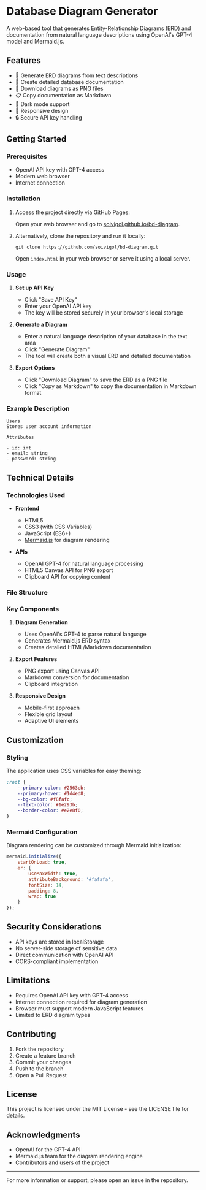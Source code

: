 # Database Diagram Generator

A web-based tool that generates Entity-Relationship Diagrams (ERD) and documentation from natural language descriptions using OpenAI's GPT-4 model and Mermaid.js.

## Features

- 🎨 Generate ERD diagrams from text descriptions
- 📝 Create detailed database documentation
- 💾 Download diagrams as PNG files
- 📋 Copy documentation as Markdown
- 🌙 Dark mode support
- 📱 Responsive design
- 🔒 Secure API key handling

## Getting Started

### Prerequisites

- OpenAI API key with GPT-4 access
- Modern web browser
- Internet connection

### Installation

1. Access the project directly via GitHub Pages:

   Open your web browser and go to [soivigol.github.io/bd-diagram](https://soivigol.github.io/bd-diagram).

2. Alternatively, clone the repository and run it locally:

   ```
   git clone https://github.com/soivigol/bd-diagram.git
   ```

   Open `index.html` in your web browser or serve it using a local server.

### Usage

1. **Set up API Key**
   - Click "Save API Key"
   - Enter your OpenAI API key
   - The key will be stored securely in your browser's local storage

2. **Generate a Diagram**
   - Enter a natural language description of your database in the text area
   - Click "Generate Diagram"
   - The tool will create both a visual ERD and detailed documentation

3. **Export Options**
   - Click "Download Diagram" to save the ERD as a PNG file
   - Click "Copy as Markdown" to copy the documentation in Markdown format

### Example Description

```
Users
Stores user account information

Attributes

- id: int
- email: string
- password: string
```

## Technical Details

### Technologies Used

- **Frontend**
  - HTML5
  - CSS3 (with CSS Variables)
  - JavaScript (ES6+)
  - [Mermaid.js](https://mermaid-js.github.io/) for diagram rendering

- **APIs**
  - OpenAI GPT-4 for natural language processing
  - HTML5 Canvas API for PNG export
  - Clipboard API for copying content

### File Structure

### Key Components

1. **Diagram Generation**
   - Uses OpenAI's GPT-4 to parse natural language
   - Generates Mermaid.js ERD syntax
   - Creates detailed HTML/Markdown documentation

2. **Export Features**
   - PNG export using Canvas API
   - Markdown conversion for documentation
   - Clipboard integration

3. **Responsive Design**
   - Mobile-first approach
   - Flexible grid layout
   - Adaptive UI elements

## Customization

### Styling

The application uses CSS variables for easy theming:

```css
:root {
    --primary-color: #2563eb;
    --primary-hover: #1d4ed8;
    --bg-color: #f8fafc;
    --text-color: #1e293b;
    --border-color: #e2e8f0;
}
```

### Mermaid Configuration

Diagram rendering can be customized through Mermaid initialization:

```javascript
mermaid.initialize({ 
    startOnLoad: true,
    er: {
        useMaxWidth: true,
        attributeBackground: '#fafafa',
        fontSize: 14,
        padding: 8,
        wrap: true
    }
});
```

## Security Considerations

- API keys are stored in localStorage
- No server-side storage of sensitive data
- Direct communication with OpenAI API
- CORS-compliant implementation

## Limitations

- Requires OpenAI API key with GPT-4 access
- Internet connection required for diagram generation
- Browser must support modern JavaScript features
- Limited to ERD diagram types

## Contributing

1. Fork the repository
2. Create a feature branch
3. Commit your changes
4. Push to the branch
5. Open a Pull Request

## License

This project is licensed under the MIT License - see the LICENSE file for details.

## Acknowledgments

- OpenAI for the GPT-4 API
- Mermaid.js team for the diagram rendering engine
- Contributors and users of the project

---

For more information or support, please open an issue in the repository.
